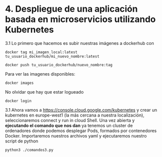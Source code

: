 # 4. Despliegue de una aplicación basada en microservicios utilizando Kubernetes 


3.1 Lo primero que hacemos es subir nuestras imágenes a dockerhub con 
```
docker tag mi_imagen_local:latest tu_usuario_dockerhub/mi_nuevo_nombre:latest
```
```
docker push tu_usuario_dockerhub/nuevo_nombre:tag
```
Para ver las imagenes disponibles:
```
docker images
```
No olvidar que hay que estar logueado
```
docker login
```



3.1 Ahora vamos  a https://console.cloud.google.com/kubernetes y crear un kubernetes en europe-west1 (la más cercana a nuestra localización), seleccionaremos connect y  run in cloud Shell. Una vez abierta y **ejecutando el comando que nos dan** ya tenemos un cluster de ordenadores donde podemos desplegar Pods, formados por contenedores Docker. Importaremos nuestros archivos yaml y ejecutaremos nuestro script de python

```
python3 ./comandos3.py
```
